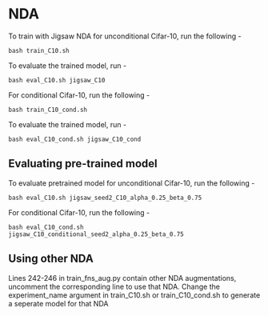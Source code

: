 # NDA

To train with Jigsaw NDA for unconditional Cifar-10, run the following - 
```
bash train_C10.sh
```
To evaluate the trained model, run - 
```
bash eval_C10.sh jigsaw_C10
```
For conditional Cifar-10, run the following - 
```
bash train_C10_cond.sh
```

To evaluate the trained model, run - 
```
bash eval_C10_cond.sh jigsaw_C10_cond
```

## Evaluating pre-trained model

To evaluate pretrained model for unconditional Cifar-10, run the following - 
```
bash eval_C10.sh jigsaw_seed2_C10_alpha_0.25_beta_0.75
```
For conditional Cifar-10, run the following - 
```
bash eval_C10_cond.sh jigsaw_C10_conditional_seed2_alpha_0.25_beta_0.75
```
## Using other NDA
Lines 242-246 in train_fns_aug.py contain other NDA augmentations, uncomment the corresponding line to use that NDA. Change the experiment_name argument in train_C10.sh or train_C10_cond.sh to generate a seperate model for that NDA

